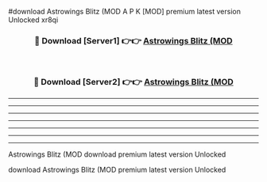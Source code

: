 #download Astrowings Blitz (MOD A P K [MOD] premium latest version Unlocked xr8qi 



<div align="center">
<h3>🔴 Download [Server1] 👉👉 <a href="https://apkdownload3.web.app/">Astrowings Blitz (MOD</a></h3><br>

<h3>🔴 Download [Server2] 👉👉 <a href="https://apkdownload3.web.app/">Astrowings Blitz (MOD</a></h3>
</div>





----------------------------------------------------------

----------------------------------------------------------

----------------------------------------------------------

----------------------------------------------------------

----------------------------------------------------------

----------------------------------------------------------

----------------------------------------------------------

Astrowings Blitz (MOD download premium latest version Unlocked

download Astrowings Blitz (MOD premium latest version Unlocked
